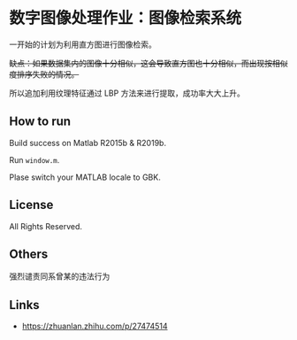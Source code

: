 # 数字图像处理作业：图像检索系统

一开始的计划为利用直方图进行图像检索。

~~缺点：如果数据集内的图像十分相似，这会导致直方图也十分相似，而出现按相似度排序失败的情况。~~

所以追加利用纹理特征通过 LBP 方法来进行提取，成功率大大上升。

## How to run

Build success on Matlab R2015b & R2019b.

Run `window.m`.

Plase switch your MATLAB locale to GBK.

## License

All Rights Reserved.

## Others

强烈谴责同系曾某的违法行为

## Links

 - https://zhuanlan.zhihu.com/p/27474514
